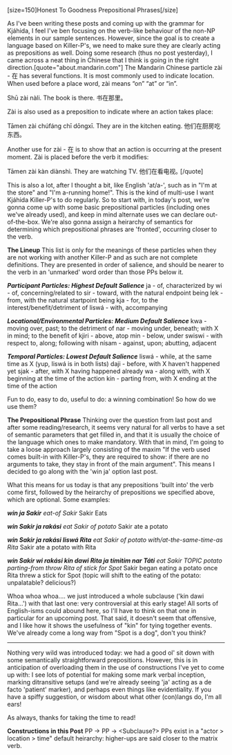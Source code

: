 [size=150]Honest To Goodness Prepositional Phrases[/size]

As I've been writing these posts and coming up with the grammar for Kjáhida, I feel I've ben focusing on the verb-like behaviour of the non-NP elements in our sample sentences. However, since the goal is to create a language based on Killer-P's, we need to make sure they are clearly acting as prepositions as well. Doing some research (thus no post yesterday), I came across a neat thing in Chinese that I think is going in the right direction.[quote="about.mandarin.com"]
The Mandarin Chinese particle zài - 在 has several functions. It is most commonly used to indicate location. When used before a place word, zài means “on” “at” or “in”.

Shū zài nàli. 
The book is there. 
书在那里｡

Zài is also used as a preposition to indicate where an action takes place:

Tāmen zài chúfáng chī dōngxī. 
They are in the kitchen eating.
他们在厨房吃东西｡

Another use for zài - 在 is to show that an action is occurring at the present moment. Zài is placed before the verb it modifies:

Tāmen zài kàn diànshì. 
They are watching TV. 
他们在看电视｡
[/quote]

This is also a lot, after I thought a bit, like English 'at/a-', such as in "I'm at the store" and "I'm a-running home!". This is the kind of multi-use I want Kjáhida Killer-P's to do regularly. So to start with, in today's post, we're gonna come up with some basic prepositional particles (including ones we've already used), and keep in mind alternate uses we can declare out-of-the-box. We're also gonna assign a heirarchy of semantics for determining which prepositional phrases are 'fronted', occurring closer to the verb.

**The Lineup**
This list is only for the meanings of these particles when they are not working with another Killer-P and as such are not complete definitions. They are presented in order of salience, and should be nearer to the verb in an 'unmarked' word order than those PPs below it.

**_Participant Particles: Highest Default Salience_**
ja - of, characterized by
wi - of, concerning/related to
sir - toward, with the natural endpoint being
lek - from, with the natural startpoint being
kja - for, to the interest/benefit/detriment of
liswá - with, accompanying

**_Locational/Environmental Particles: Medium Default Salience_**
kwa - moving over, past; to the detriment of
nar - moving under, beneath; with X in mind; to the benefit of
kjiri - above, atop
min - below, under
swiswi - with respect to, along; following with
nísam - against, upon; abutting, adjacent 

**_Temporal Particles: Lowest Default Salience_**
liswá - while, at the same time as X (yup, liswá is in both lists)
daji - before, with X haven't happened yet
sjak - after, with X having happened already
wa - along with, with X beginning at the time of the action
kin - parting from, with X ending at the time of the action

Fun to do, easy to do, useful to do: a winning combination! So how do we use them?

**The Prepositional Phrase**
Thinking over the question from last post and after some reading/research, it seems very natural for all verbs to have a set of semantic parameters that get filled in, and that it is usually the choice of the language which ones to make mandatory. With that in mind, I'm going to take a loose approach largely consisting of the maxim "If the verb used comes built-in with Killer-P's, they are required to show: if there are no arguments to take, they stay in front of the main argument". This means I decided to go along with the 'win ja' option last post.

What this means for us today is that any prepositions 'built into' the verb come first, followed by the heirarchy of prepositions we specified above, which are optional. Some examples:

**_win ja Sakir_**
_eat-of Sakir_
Sakir Eats

**_win Sakir ja rakási_**
_eat Sakir of potato_
Sakir ate a potato

**_win Sakir ja rakási liswá Rita_**
_eat Sakir of potato with/at-the-same-time-as Rita_
Sakir ate a potato with Rita

**_win Sakir wi rakási kin dawi Rita ja tímitim nar Táti_**
_eat Sakir TOPIC potato parting-from throw Rita of stick for Spot_
Sakir began eating a potato once Rita threw a stick for Spot (topic will shift to the eating of the potato: unpalatable? delicious?)

Whoa whoa whoa.... we just introduced a whole subclause ('kin dawi Rita...') with that last one: very controversial at this early stage! All sorts of English-isms could abound here, so I'll have to think on that one in particular for an upcoming post. That said, it doesn't seem that offensive, and I like how it shows the usefulness of "kin" for tying together events. We've already come a long way from "Spot is a dog", don't you think?

------------

Nothing very wild was introduced today: we had a good ol' sit down with some semantically straightforward prepositions. However, this is in anticipation of overloading them in the use of constructions I've yet to come up with: I see lots of potential for making some mark verbal inception, marking ditransitive setups (and we're already seeing 'ja' acting as a de facto 'patient' marker), and perhaps even things like evidentiality. If you have a spiffy suggestion, or wisdom about what other (con)langs do, I'm all ears!

As always, thanks for taking the time to read!

**Constructions in this Post**
PP -> <Preposition> <NP>
PP -> <Preposition> <Subclause?>
PPs exist in a "actor > location > time" default heirarchy: higher-ups are said closer to the matrix verb.

